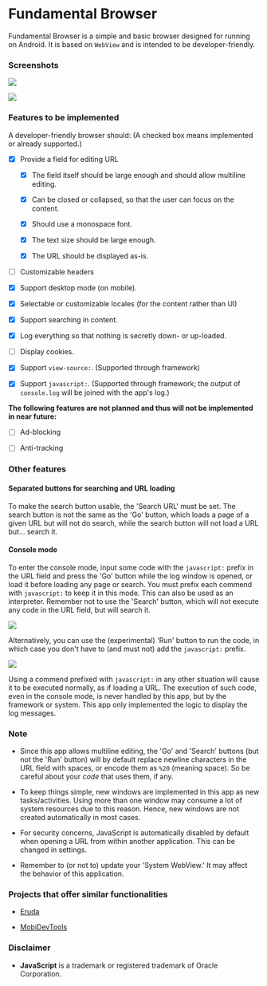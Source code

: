 # Fundamental Browser

Fundamental Browser is a simple and basic browser designed for running on Android. It is based on `WebView` and is intended to be developer-friendly.

### Screenshots

![](screenshots/screenshot1.jpg)

![](screenshots/screenshot2.jpg)

### Features to be implemented

A developer-friendly browser should: (A checked box means implemented or already supported.)

- [x] Provide a field for editing URL

    - [x] The field itself should be large enough and should allow multiline editing.

    - [x] Can be closed or collapsed, so that the user can focus on the content.

    - [x] Should use a monospace font.

    - [x] The text size should be large enough.

    - [x] The URL should be displayed as-is.

- [ ] Customizable headers

- [x] Support desktop mode (on mobile).

- [x] Selectable or customizable locales (for the content rather than UI)

- [x] Support searching in content.

- [x] Log everything so that nothing is secretly down- or up-loaded.

- [ ] Display cookies.

- [x] Support `view-source:`. (Supported through framework)

- [x] Support `javascript:`. (Supported through framework; the output of `console.log` will be joined with the app's log.)

**The following features are not planned and thus will not be implemented in near future:**

- [ ] Ad-blocking

- [ ] Anti-tracking

### Other features

#### Separated buttons for searching and URL loading

To make the search button usable, the 'Search URL' must be set. The search button is not the same as the 'Go' button, which loads a page of a given URL but will not do search, while the search button will not load a URL but... search it.

#### Console mode

To enter the console mode, input some code with the `javascript:` prefix in the URL field and press the 'Go' button while the log window is opened, or load it before loading any page or search. You must prefix each commend with `javascript:` to keep it in this mode. This can also be used as an interpreter. Remember not to use the 'Search' button, which will not execute any code in the URL field, but will search it.

![](screenshots/screenshot3.jpg)

Alternatively, you can use the (experimental) 'Run' button to run the code, in which case you don't have to (and must not) add the `javascript:` prefix.

![](screenshots/screenshot4.jpg)

Using a commend prefixed with `javascript:` in any other situation will cause it to be executed normally, as if loading a URL. The execution of such code, even in the console mode, is never handled by this app, but by the framework or system. This app only implemented the logic to display the log messages.

### Note

* Since this app allows multiline editing, the 'Go' and 'Search' buttons (but not the 'Run' button) will by default replace newline characters in the URL field with spaces, or encode them as `%20` (meaning space). So be careful about your *code* that uses them, if any.

* To keep things simple, new windows are implemented in this app as new tasks/activities. Using more than one window may consume a lot of system resources due to this reason. Hence, new windows are not created automatically in most cases.

* For security concerns, JavaScript is automatically disabled by default when opening a URL from within another application. This can be changed in settings.

* Remember to (or not to) update your 'System WebView.' It may affect the behavior of this application.

### Projects that offer similar functionalities

+ [Eruda](https://github.com/liriliri/eruda)

+ [MobiDevTools](https://sourceforge.net/projects/mobidevtools/)

### Disclaimer

- **JavaScript** is a trademark or registered trademark of Oracle Corporation.
